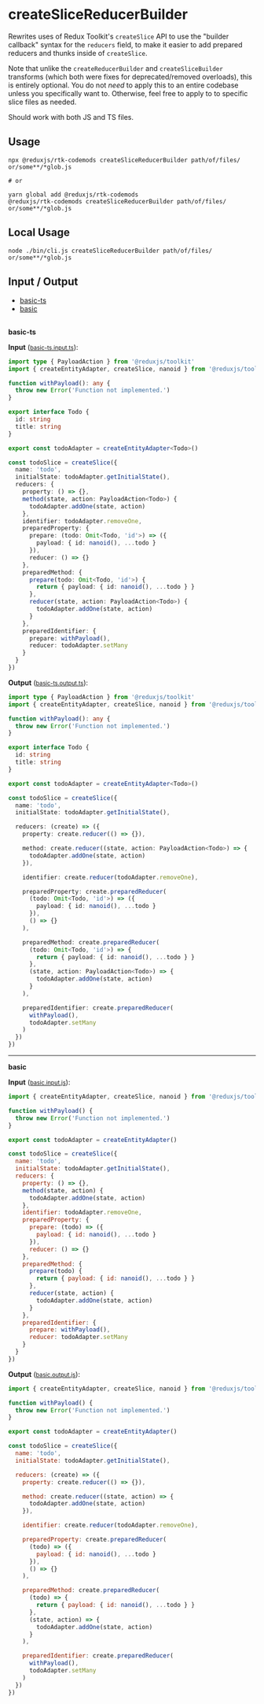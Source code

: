 # createSliceReducerBuilder

Rewrites uses of Redux Toolkit's `createSlice` API to use the "builder callback" syntax for the `reducers` field, to make it easier to add prepared reducers and thunks inside of `createSlice`.

Note that unlike the `createReducerBuilder` and `createSliceBuilder` transforms (which both were fixes for deprecated/removed overloads), this is entirely optional. You do not _need_ to apply this to an entire codebase unless you specifically want to. Otherwise, feel free to apply to to specific slice files as needed.

Should work with both JS and TS files.

## Usage

```
npx @reduxjs/rtk-codemods createSliceReducerBuilder path/of/files/ or/some**/*glob.js

# or

yarn global add @reduxjs/rtk-codemods
@reduxjs/rtk-codemods createSliceReducerBuilder path/of/files/ or/some**/*glob.js
```

## Local Usage

```
node ./bin/cli.js createSliceReducerBuilder path/of/files/ or/some**/*glob.js
```

## Input / Output

<!--FIXTURES_TOC_START-->

- [basic-ts](#basic-ts)
- [basic](#basic)
<!--FIXTURES_TOC_END-->

## <!--FIXTURES_CONTENT_START-->

<a id="basic-ts">**basic-ts**</a>

**Input** (<small>[basic-ts.input.ts](transforms\createSliceReducerBuilder__testfixtures__\basic-ts.input.ts)</small>):

```ts
import type { PayloadAction } from '@reduxjs/toolkit'
import { createEntityAdapter, createSlice, nanoid } from '@reduxjs/toolkit'

function withPayload(): any {
  throw new Error('Function not implemented.')
}

export interface Todo {
  id: string
  title: string
}

export const todoAdapter = createEntityAdapter<Todo>()

const todoSlice = createSlice({
  name: 'todo',
  initialState: todoAdapter.getInitialState(),
  reducers: {
    property: () => {},
    method(state, action: PayloadAction<Todo>) {
      todoAdapter.addOne(state, action)
    },
    identifier: todoAdapter.removeOne,
    preparedProperty: {
      prepare: (todo: Omit<Todo, 'id'>) => ({
        payload: { id: nanoid(), ...todo }
      }),
      reducer: () => {}
    },
    preparedMethod: {
      prepare(todo: Omit<Todo, 'id'>) {
        return { payload: { id: nanoid(), ...todo } }
      },
      reducer(state, action: PayloadAction<Todo>) {
        todoAdapter.addOne(state, action)
      }
    },
    preparedIdentifier: {
      prepare: withPayload(),
      reducer: todoAdapter.setMany
    }
  }
})
```

**Output** (<small>[basic-ts.output.ts](transforms\createSliceReducerBuilder__testfixtures__\basic-ts.output.ts)</small>):

```ts
import type { PayloadAction } from '@reduxjs/toolkit'
import { createEntityAdapter, createSlice, nanoid } from '@reduxjs/toolkit'

function withPayload(): any {
  throw new Error('Function not implemented.')
}

export interface Todo {
  id: string
  title: string
}

export const todoAdapter = createEntityAdapter<Todo>()

const todoSlice = createSlice({
  name: 'todo',
  initialState: todoAdapter.getInitialState(),

  reducers: (create) => ({
    property: create.reducer(() => {}),

    method: create.reducer((state, action: PayloadAction<Todo>) => {
      todoAdapter.addOne(state, action)
    }),

    identifier: create.reducer(todoAdapter.removeOne),

    preparedProperty: create.preparedReducer(
      (todo: Omit<Todo, 'id'>) => ({
        payload: { id: nanoid(), ...todo }
      }),
      () => {}
    ),

    preparedMethod: create.preparedReducer(
      (todo: Omit<Todo, 'id'>) => {
        return { payload: { id: nanoid(), ...todo } }
      },
      (state, action: PayloadAction<Todo>) => {
        todoAdapter.addOne(state, action)
      }
    ),

    preparedIdentifier: create.preparedReducer(
      withPayload(),
      todoAdapter.setMany
    )
  })
})
```

---

<a id="basic">**basic**</a>

**Input** (<small>[basic.input.js](transforms\createSliceReducerBuilder__testfixtures__\basic.input.js)</small>):

```js
import { createEntityAdapter, createSlice, nanoid } from '@reduxjs/toolkit'

function withPayload() {
  throw new Error('Function not implemented.')
}

export const todoAdapter = createEntityAdapter()

const todoSlice = createSlice({
  name: 'todo',
  initialState: todoAdapter.getInitialState(),
  reducers: {
    property: () => {},
    method(state, action) {
      todoAdapter.addOne(state, action)
    },
    identifier: todoAdapter.removeOne,
    preparedProperty: {
      prepare: (todo) => ({
        payload: { id: nanoid(), ...todo }
      }),
      reducer: () => {}
    },
    preparedMethod: {
      prepare(todo) {
        return { payload: { id: nanoid(), ...todo } }
      },
      reducer(state, action) {
        todoAdapter.addOne(state, action)
      }
    },
    preparedIdentifier: {
      prepare: withPayload(),
      reducer: todoAdapter.setMany
    }
  }
})
```

**Output** (<small>[basic.output.js](transforms\createSliceReducerBuilder__testfixtures__\basic.output.js)</small>):

```js
import { createEntityAdapter, createSlice, nanoid } from '@reduxjs/toolkit'

function withPayload() {
  throw new Error('Function not implemented.')
}

export const todoAdapter = createEntityAdapter()

const todoSlice = createSlice({
  name: 'todo',
  initialState: todoAdapter.getInitialState(),

  reducers: (create) => ({
    property: create.reducer(() => {}),

    method: create.reducer((state, action) => {
      todoAdapter.addOne(state, action)
    }),

    identifier: create.reducer(todoAdapter.removeOne),

    preparedProperty: create.preparedReducer(
      (todo) => ({
        payload: { id: nanoid(), ...todo }
      }),
      () => {}
    ),

    preparedMethod: create.preparedReducer(
      (todo) => {
        return { payload: { id: nanoid(), ...todo } }
      },
      (state, action) => {
        todoAdapter.addOne(state, action)
      }
    ),

    preparedIdentifier: create.preparedReducer(
      withPayload(),
      todoAdapter.setMany
    )
  })
})
```

<!--FIXTURES_CONTENT_END-->
